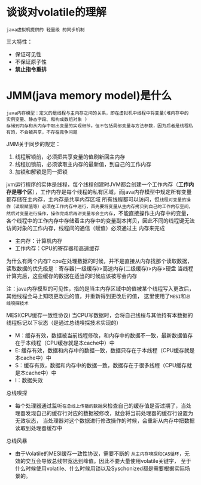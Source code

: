 # 谈谈对volatile的理解

    java虚拟机提供的 轻量级 的同步机制

三大特性：

- 保证可见性
- 不保证原子性
- **禁止指令重排**

# JMM(java memory model)是什么

    java内存模型：定义的是线程与主内存之间的关系，即在虚拟机中线程中将变量(堆内存中的 实例变量、静态字段、和构成数组对象 )
    存储到内存和从内存中取出变量的实现细节。但不包括局部变量与方法参数，因为后者是线程私有的，不会被共享，不存在竞争问题

JMM关于同步的规定：

1. 线程解锁前，必须把共享变量的值刷新回主内存
2. 线程加锁前，必须读取主内存的最新值，到自己的工作内存
3. 加锁和解锁是同一把锁

jvm运行程序的实体是线程，每个线程创建时JVM都会创建一个工作内存（**工作内存是哪个区**），工作内存是每个线程的私有区域，而java内存模型中规定所有变量都存储在主内存，主内存是共享内存区域
所有线程都可以访问，但`线程对变量的操作（读取赋值等）必须在工作内存中进行，首先要将变量从主内存拷贝到自己的工作内存空间，然后对变量进行操作，操作完成后再讲变量写会主内存`，不能直接操作主内存中的变量，
各个线程中的工作内存中存储着主内存中的变量副本拷贝，因此不同的线程键无法访问对象的工作内存，线程间的通信（赋值）必须通过主 内存来完成

- 主内存：计算机内存
- 工作内存：CPU的寄存器和高速缓存

为什么有两个内存? cpu在处理数据的时候，并不是直接从内存找那个读取数据，读取数据的优先级是：寄存器(一级缓存)>高速内存(二级缓存)>内存>硬盘 当线程计算完后，这些缓存的数据在适当的时候应该被写会内存

注：java内存模型的可见性，指的是当主内存区域中的值被某个线程写入更改后，其他线程会马上知晓更改后的值，并重新得到更改后的值， 这里使用了`MESI`和`总线嗅探技术`

MESI(CPU缓存一致性协议)
当CPU写数据时，会将自己线程与其他持有本数据的线程标记以下状态（是通过总线嗅探技术实现的）

- M：缓存有效，数据被当前线程修改，和内存中的数据不一致，最新数据值存在于本线程（CPU缓存就是本cache中）中
- E: 缓存有效，数据和内存中的数据一致，数据只存在于本线程（CPU缓存就是本cache中）中
- S：缓存有效，数据和内存中的数据一致，数据存在于很多线程（CPU缓存就是本cache中）中
- I：数据失效

总线嗅探 
- 每个处理器通过监听`在总线上传播的数据`来检查自己的缓存值是否过期了，当处理器发现自己的缓存行对应的数据被修改，就会将当前处理器的缓存行设置为无效状态， 
当处理器对这个数据进行修改操作的时候，会重新从内存中把数据读取到处理器缓存中

总线风暴
- 由于Volatile的MESI缓存一致性协议，需要不断的 `从主内存嗅探和CAS循环`，无效的交互会导致总线带宽达到峰值。因此不要大量使用volatile关键字，
  至于什么时候使用volatile、什么时候用锁以及Syschonized都是需要根据实际场景的。


    